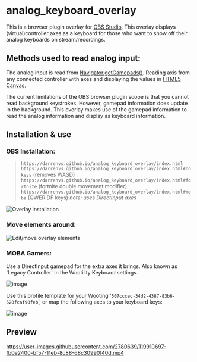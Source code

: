 # analog_keyboard_overlay

This is a browser plugin overlay for [OBS Studio][e148b553]. This overlay displays (virtual)controller axes as a keyboard for those who want to show off their analog keyboards on stream/recordings.

## Methods used to read analog input:

The analog input is read from [Navigator.getGamepads()][ebc9fbee]. Reading axis from any connected controller with axes and displaying the values in [HTML5 Canvas][b68cfb52].

The current limitations of the OBS browser plugin scope is that you cannot read background keystrokes. However, gamepad information does update in the background. This overlay makes use of the gamepad information to read the analog information and display as keyboard information.

## Installation & use

### OBS Installation:

> `https://darrenvs.github.io/analog_keyboard_overlay/index.html`
> `https://darrenvs.github.io/analog_keyboard_overlay/index.html#nokeys` (removes WASD)
> `https://darrenvs.github.io/analog_keyboard_overlay/index.html#fortnite` (fortnite double movement modifier)
> `https://darrenvs.github.io/analog_keyboard_overlay/index.html#moba` (QWER DF keys) *note: uses DirectInput axes*

![Overlay installation](https://i.imgur.com/CqEanAn.png)

### Move elements around:

![Edit/move overlay elements](https://i.imgur.com/0QGuCqW.png)

[4cb0053a]: https://discord.gg/C8hY9z3 "Wooting's #woot_dev channel"
[b68cfb52]: https://developer.mozilla.org/nl/docs/Web/API/Canvas_API "Canvas API"
[e148b553]: https://obsproject.com/ "Open Broadcaster Software"
[ebc9fbee]: https://developer.mozilla.org/en-US/docs/Web/API/Navigator/getGamepads "getGamepads"


### MOBA Gamers:
Use a DirectInput gamepad for the extra axes it brings. Also known as 'Legacy Controller' in the Wootility Keyboard settings.

![image](https://user-images.githubusercontent.com/2780639/130568002-6c7160d9-9588-42ac-a66f-552132b9245d.png)

Use this profile template for your Wooting '`507cccec-34d2-4387-83b6-520fcaf90feb`', or map the following axes to your keyboard keys:

![image](https://user-images.githubusercontent.com/2780639/130568183-cfd58ea1-bd09-4ea6-b74a-1296b0d0c2f2.png)



## Preview
https://user-images.githubusercontent.com/2780639/119910697-fb0e2400-bf57-11eb-8c88-68c30990f40d.mp4

